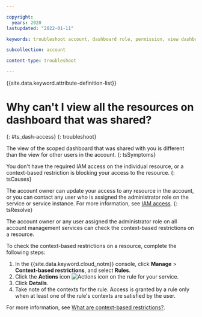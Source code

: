 ```yaml
---

copyright:
  years: 2020
lastupdated: "2022-01-11"

keywords: troubleshoot account, dashboard role, permission, view dashboard, dashboard

subcollection: account

content-type: troubleshoot

---
```


{{site.data.keyword.attribute-definition-list}}

# Why can't I view all the resources on dashboard that was shared?
{: #ts_dash-access}
{: troubleshoot}

The view of the scoped dashboard that was shared with you is different than the view for other users in the account.
{: tsSymptoms}

You don't have the required IAM access on the individual resource, or a context-based restriction is blocking your access to the resource.
{: tsCauses}

The account owner can update your access to any resource in the account, or you can contact any user who is assigned the administrator role on the service or service instance. For more information, see [IAM access](https://cloud.ibm.com/docs/account?topic=account-userroles).
{: tsResolve}

The account owner or any user assigned the administrator role on all account management services can check the context-based restrictions on a resource.

To check the context-based restrictions on a resource, complete the following steps:

1. In the {{site.data.keyword.cloud_notm}} console, click **Manage** > **Context-based restrictions**, and select **Rules**.
1. Click the **Actions** icon ![Actions icon](../icons/action-menu-icon.svg "Actions") on the rule for your service.
1. Click **Details**.
1. Take note of the contexts for the rule. Access is granted by a rule only when at least one of the rule's contexts are satisfied by the user.

For more information, see [What are context-based restrictions?](/docs/account?topic=account-context-restrictions-whatis).
